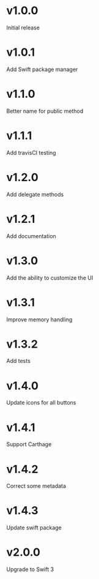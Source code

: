# v1.0.0
Initial release

# v1.0.1
Add Swift package manager

# v1.1.0
Better name for public method

# v1.1.1
Add travisCI testing

# v1.2.0
Add delegate methods

# v1.2.1
Add documentation

# v1.3.0
Add the ability to customize the UI

# v1.3.1
Improve memory handling

# v1.3.2
Add tests

# v1.4.0
Update icons for all buttons

# v1.4.1
Support Carthage

# v1.4.2
Correct some metadata

# v1.4.3
Update swift package

# v2.0.0
Upgrade to Swift 3
